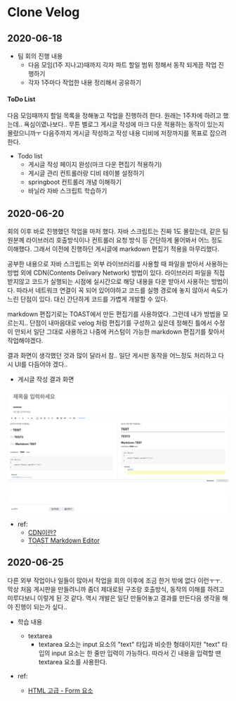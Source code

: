 # Clone Velog

## 2020-06-18
- 팀 회의 진행 내용
  - 다음 모임(1주 지나고)때까지 각자 파트 할일 범위 정해서 동작 되게끔 작업 진행하기
  - 각자 1주마다 작업한 내용 정리해서 공유하기 

#### ToDo List 

다음 모임때까지 할일 목록을 정해놓고 작업을 진행하려 한다. 원래는 1주차에 하려고 했는데.. 욕심이였나보다.. 무튼 벨로그 게시글 작성에 마크 다운 적용하는 동작이 있는지 몰랐으니까ㅜ 다음주까지 게시글 작성하고 작성 내용 디비에 저장까지를 목표로 잡으려한다.

- Todo list
  - 게시글 작성 페이지 완성(마크 다운 편집기 적용하기)
  - 게시글 관리 컨트롤러랑 디비 테이블 설정하기
  - springboot 컨트롤러 개념 이해하기
  - 바닐라 자바 스크립트 학습하기


## 2020-06-20

회의 이후 바로 진행했던 작업을 마저 했다. 자바 스크립트는 진짜 1도 몰랐는데, 같은 팀원분께 라이브러리 호출방식이나 컨트롤러 요청 방식 등 간단하게 물어봐서 어느 정도 이해했다. 그래서 이전에 진행하던 게시글에 markdown 편집기 적용을 마무리했다.<br>

공부한 내용으로 자바 스크립트는 외부 라이브러리를 사용할 때 파일을 받아서 사용하는 방법 외에 CDN(Contents Delivary Network) 방법이 있다. 라이브러리 파일을 직접 받지않고 코드가 실행되는 시점에 실시간으로 해당 내용을 다운 받아서 사용하는 방법이다. 따라서 네트워크 연결이 꼭 되어 있어야하고 코드를 실행 경로에 놓지 않아서 속도가 느린 단점이 있다. 대신 간단하게 코드를 가볍게 개발할 수 있다.<br>

markdown 편집기로는 TOAST에서 만든 편집기를 사용하였다. 그런데 내가 방법을 모르는지.. 단점이 내마음대로 velog 처럼 편집기를 구성하고 싶은데 정해진 틀에서 수정이 안되서 일단 그대로 사용하고 나중에 커스텀이 가능한 markdown 편집기를 찾아서 작업해야겠다.<br>

결과 화면이 생각했던 것과 많이 달라서 참.. 일단 게시판 동작을 어느정도 처리하고 다시 UI를 다듬어야 겠다..<br>

- 게시글 작성 결과 화면

![board_create_result](./picture/2020-06-25-post결과1.png)

- ref: 
  - [CDN이란?](https://wiserloner.tistory.com/381)
  - [TOAST Markdown Editor](https://ui.toast.com/tui-editor/)

## 2020-06-25

다른 외부 작업이나 일들이 많아서 작업을 회의 이후에 조금 한거 밖에 없다 이런ㅜㅜ. 막상 처음 게시판을 만들려니까 좀더 제대로된 구조랑 호출방식, 동작의 이해를 하려고 미루다보니 이렇게 된 것 같다. 역시 개발은 일단 만들어놓고 결과를 만든다음 생각을 해야 진행이 되는가 싶다..<br>

- 학습 내용
  - textarea
    - textarea 요소는 input 요소의 "text" 타입과 비슷한 형태이지만 "text" 타입의 input 요소는 한 줄만 입력이 가능하다. 따라서 긴 내용을 입력할 땐 textarea 요소를 사용한다.

- ref: 
  - [HTML 고급 - Form 요소](http://webberstudy.com/html-css/html-3/form-2/)


